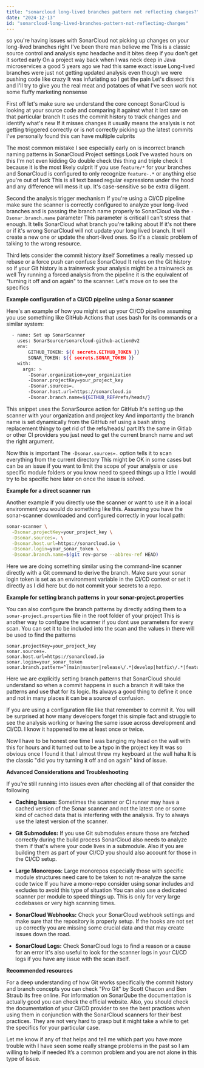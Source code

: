 ```yaml
---
title: "sonarcloud long-lived branches pattern not reflecting changes?"
date: "2024-12-13"
id: "sonarcloud-long-lived-branches-pattern-not-reflecting-changes"
---
```


 so you're having issues with SonarCloud not picking up changes on your long-lived branches right I've been there man believe me This is a classic source control and analysis sync headache and it bites deep if you don't get it sorted early On a project way back when I was neck deep in Java microservices a good 5 years ago we had this same exact issue Long-lived branches were just not getting updated analysis even though we were pushing code like crazy It was infuriating so I get the pain Let's dissect this and I'll try to give you the real meat and potatoes of what I've seen work not some fluffy marketing nonsense

First off let's make sure we understand the core concept SonarCloud is looking at your source code and comparing it against what it last saw on that particular branch It uses the commit history to track changes and identify what's new If it misses changes it usually means the analysis is not getting triggered correctly or is not correctly picking up the latest commits I've personally found this can have multiple culprits

The most common mistake I see especially early on is incorrect branch naming patterns in SonarCloud Project settings Look I've wasted hours on this I'm not even kidding Go double check this thing and triple check it because it is the most likely culprit If you use `feature/*` for your branches and SonarCloud is configured to only recognize `feature-.*` or anything else you're out of luck This is all text based regular expressions under the hood and any difference will mess it up. It's case-sensitive so be extra diligent.

Second the analysis trigger mechanism If you're using a CI/CD pipeline make sure the scanner is correctly configured to analyze your long-lived branches and is passing the branch name properly to SonarCloud via the `-Dsonar.branch.name` parameter This parameter is critical I can't stress that enough. It tells SonarCloud what branch you're talking about If it's not there or if it's wrong SonarCloud will not update your long lived branch. It will create a new one or update the short-lived ones. So it's a classic problem of talking to the wrong resource.

Third lets consider the commit history itself Sometimes a really messed up rebase or a force push can confuse SonarCloud It relies on the Git history so if your Git history is a trainwreck your analysis might be a trainwreck as well Try running a forced analysis from the pipeline it is the equivalent of "turning it off and on again" to the scanner. Let's move on to see the specifics

**Example configuration of a CI/CD pipeline using a Sonar scanner**

Here's an example of how you might set up your CI/CD pipeline assuming you use something like GitHub Actions that uses bash for its commands or a similar system:

```bash
  - name: Set up SonarScanner
    uses: SonarSource/sonarcloud-github-action@v2
    env:
        GITHUB_TOKEN: ${{ secrets.GITHUB_TOKEN }}
        SONAR_TOKEN: ${{ secrets.SONAR_TOKEN }}
    with:
      args: >
        -Dsonar.organization=your_organization
        -Dsonar.projectKey=your_project_key
        -Dsonar.sources=.
        -Dsonar.host.url=https://sonarcloud.io
        -Dsonar.branch.name=${GITHUB_REF#refs/heads/}
```

This snippet uses the SonarSource action for GitHub It's setting up the scanner with your organization and project key And importantly the branch name is set dynamically from the GitHub ref using a bash string replacement thingy to get rid of the refs/heads/ part It’s the same in Gitlab or other CI providers you just need to get the current branch name and set the right argument.

Now this is important The `-Dsonar.sources=.` option tells it to scan everything from the current directory This might be OK in some cases but can be an issue if you want to limit the scope of your analysis or use specific module folders or you know need to speed things up a little I would try to be specific here later on once the issue is solved.

**Example for a direct scanner run**

Another example if you directly use the scanner or want to use it in a local environment you would do something like this. Assuming you have the sonar-scanner downloaded and configured correctly in your local path:

```bash
sonar-scanner \
  -Dsonar.projectKey=your_project_key \
  -Dsonar.sources=. \
  -Dsonar.host.url=https://sonarcloud.io \
  -Dsonar.login=your_sonar_token \
  -Dsonar.branch.name=$(git rev-parse --abbrev-ref HEAD)
```

Here we are doing something similar using the command-line scanner directly with a Git command to derive the branch. Make sure your sonar login token is set as an environment variable in the CI/CD context or set it directly as I did here but do not commit your secrets to a repo.

**Example for setting branch patterns in your sonar-project.properties**

You can also configure the branch patterns by directly adding them to a `sonar-project.properties` file in the root folder of your project This is another way to configure the scanner if you dont use parameters for every scan. You can set it to be included into the scan and the values in there will be used to find the patterns

```properties
sonar.projectKey=your_project_key
sonar.sources=.
sonar.host.url=https://sonarcloud.io
sonar.login=your_sonar_token
sonar.branch.pattern=^(main|master|release\/.*|develop|hotfix\/.*|feature\/.*)$
```
Here we are explicitly setting branch patterns that SonarCloud should understand so when a commit happens in such a branch it will take the patterns and use that for its logic. Its always a good thing to define it once and not in many places it can be a source of confusion.

If you are using a configuration file like that remember to commit it. You will be surprised at how many developers forget this simple fact and struggle to see the analysis working or having the same issue across development and CI/CD. I know it happened to me at least once or twice.

Now I have to be honest one time I was banging my head on the wall with this for hours and it turned out to be a typo in the project key It was so obvious once I found it that I almost threw my keyboard at the wall haha It is the classic "did you try turning it off and on again" kind of issue.

**Advanced Considerations and Troubleshooting**

If you're still running into issues even after checking all of that consider the following

*   **Caching Issues:** Sometimes the scanner or CI runner may have a cached version of the Sonar scanner and not the latest one or some kind of cached data that is interfering with the analysis. Try to always use the latest version of the scanner.

*   **Git Submodules:** If you use Git submodules ensure those are fetched correctly during the build process SonarCloud also needs to analyze them if that's where your code lives in a submodule. Also if you are building them as part of your CI/CD you should also account for those in the CI/CD setup.

*   **Large Monorepos:** Large monorepos especially those with specific module structures need care to be taken to not re-analyze the same code twice If you have a mono-repo consider using sonar includes and excludes to avoid this type of situation You can also use a dedicated scanner per module to speed things up. This is only for very large codebases or very high scanning times.

*   **SonarCloud Webhooks:** Check your SonarCloud webhook settings and make sure that the repository is properly setup. If the hooks are not set up correctly you are missing some crucial data and that may create issues down the road.

*   **SonarCloud Logs:** Check SonarCloud logs to find a reason or a cause for an error It's also useful to look for the scanner logs in your CI/CD logs if you have any issue with the scan itself.

**Recommended resources**

For a deep understanding of how Git works specifically the commit history and branch concepts you can check "Pro Git" by Scott Chacon and Ben Straub its free online. For information on SonarQube the documentation is actually good you can check the official website. Also, you should check the documentation of your CI/CD provider to see the best practices when using them in conjunction with the SonarCloud scanners for their best practices. They are not very hard to grasp but it might take a while to get the specifics for your particular case.

Let me know if any of that helps and tell me which part you have more trouble with I have seen some really strange problems in the past so I am willing to help if needed It’s a common problem and you are not alone in this type of issue.
